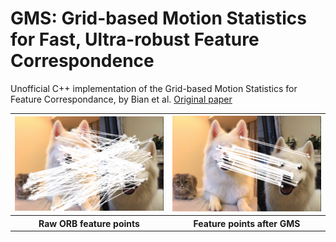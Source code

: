 # GMS: Grid-based Motion Statistics for Fast, Ultra-robust Feature Correspondence  

Unofficial C++ implementation of the Grid-based Motion Statistics for Feature Correspondance, by Bian et al.
[Original paper](http://jwbian.net/Papers/GMS_CVPR17.pdf)

<table style="width:100%" align="center">
  <tr>
    <th><div align="center"><img width="250" src ="https://raw.githubusercontent.com/germain-hug/GMS-Feature-Correspondence/master/images/orb.jpg" /></div></th>
    <th><div align="center"><img width="250" src ="https://raw.githubusercontent.com/germain-hug/GMS-Feature-Correspondence/master/images/gms.jpg" /></div></th> 
  </tr>
  <tr>
    <th> Raw ORB feature points </th>
    <th> Feature points after GMS </th>
  </tr>
</table>
